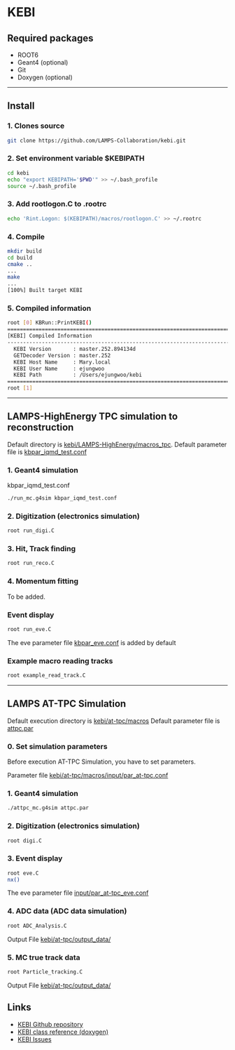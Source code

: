 # KEBI

## Required packages
 - ROOT6
 - Geant4 (optional)
 - Git
 - Doxygen (optional)

----

## Install

### 1. Clones source
```bash
git clone https://github.com/LAMPS-Collaboration/kebi.git
```

### 2. Set environment variable $KEBIPATH
```bash
cd kebi
echo "export KEBIPATH='$PWD'" >> ~/.bash_profile
source ~/.bash_profile
```

### 3. Add rootlogon.C to .rootrc
```bash
echo 'Rint.Logon: $(KEBIPATH)/macros/rootlogon.C' >> ~/.rootrc
```

### 4. Compile
```bash
mkdir build
cd build
cmake ..
...
make
...
[100%] Built target KEBI
```

### 5. Compiled information
```bash
root [0] KBRun::PrintKEBI()
===========================================================================================
[KEBI] Compiled Information
-------------------------------------------------------------------------------------------
  KEBI Version       : master.252.894134d
  GETDecoder Version : master.252
  KEBI Host Name     : Mary.local
  KEBI User Name     : ejungwoo
  KEBI Path          : /Users/ejungwoo/kebi
===========================================================================================
root [1]
```

----

## LAMPS-HighEnergy TPC simulation to reconstruction

Default directory is [kebi/LAMPS-HighEnergy/macros_tpc](https://github.com/LAMPS-Collaboration/kebi/tree/master/LAMPS-HighEnergy/macros_tpc).
Default parameter file is [kbpar_iqmd_test.conf](https://github.com/LAMPS-Collaboration/kebi/blob/master/LAMPS-HighEnergy/macros_tpc/kbpar_iqmd_test.conf)

### 1. Geant4 simulation
kbpar_iqmd_test.conf
```bash
./run_mc.g4sim kbpar_iqmd_test.conf
```

### 2. Digitization (electronics simulation)
```bash
root run_digi.C
```

### 3. Hit, Track finding
```bash
root run_reco.C
```

### 4. Momentum fitting
To be added.

### Event display 
```bash
root run_eve.C
```
The eve parameter file [kbpar_eve.conf](https://github.com/LAMPS-Collaboration/kebi/blob/master/LAMPS-HighEnergy/macros_tpc/kbpar_eve.conf) is added by default

### Example macro reading tracks
```bash
root example_read_track.C
```

----

## LAMPS AT-TPC Simulation

Default execution directory is [kebi/at-tpc/macros](https://github.com/ggfdsa10/KEBI_AT-TPC/tree/main/kebi/at-tpc/macros)
Default parameter file is [attpc.par](https://github.com/ggfdsa10/KEBI_AT-TPC/tree/main/kebi/at-tpc/macros)

### 0. Set simulation parameters

Before execution AT-TPC Simulation, you have to set parameters.

Parameter file [kebi/at-tpc/macros/input/par_at-tpc.conf](https://github.com/ggfdsa10/KEBI_AT-TPC/tree/main/kebi/at-tpc/macros/input/par_at-tpc.conf)


### 1. Geant4 simulation

```bash
./attpc_mc.g4sim attpc.par
```

### 2. Digitization (electronics simulation)
```bash
root digi.C
```

### 3. Event display 
```bash
root eve.C
nx()
```
The eve parameter file [input/par_at-tpc_eve.conf](https://github.com/ggfdsa10/KEBI_AT-TPC/tree/main/kebi/at-tpc/macros/input)

### 4. ADC data (ADC data simulation)
```bash
root ADC_Analysis.C
```
Output File [kebi/at-tpc/output_data/](https://github.com/ggfdsa10/KEBI_AT-TPC/tree/main/kebi/at-tpc/output_data)

### 5. MC true track data
```bash
root Particle_tracking.C
```
Output File [kebi/at-tpc/output_data/](https://github.com/ggfdsa10/KEBI_AT-TPC/tree/main/kebi/at-tpc/output_data)

## Links
 - [KEBI Github repository](https://github.com/LAMPS-Collaboration/kebi)
 - [KEBI class reference (doxygen)](https://nuclear.korea.ac.kr/~lamps/kebi_doc/index.html)
 - [KEBI Issues](https://github.com/LAMPS-Collaboration/kebi/issues)
